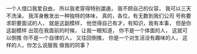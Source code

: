 ### 
一个人借口我爱自由，
所以我老穿得特别邋遢，
我不顾自己的仪容，
我可以三天不洗澡，
我浑身散发出一种独特的体味，
真的，各位，有无数到我们公司
号称要求职要面试的人，
就是这副模样，
他觉得自己有才，有知识，我有本事，
但是你这副模样
出现在我面前的时候，
让我一眼知道，
你不是一个体面的人，
这就可以倒推
你不是一个自律的人，
又往回倒推，
你是一个对生活没有趣味的人，
这样的人，你怎么说服我
做我的同事？
